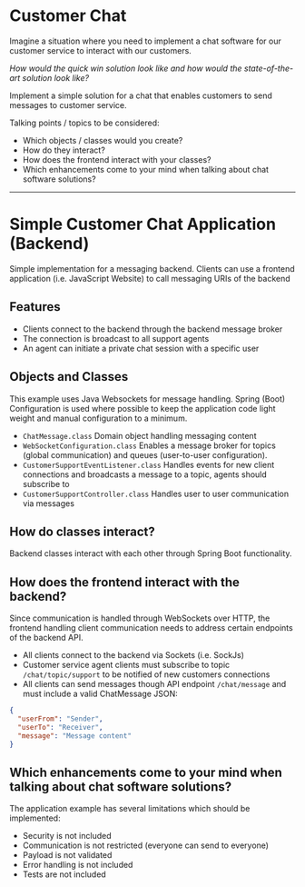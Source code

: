 # Customer Chat

Imagine a situation where you need to implement a chat software for our customer service to interact with our customers.

_How would the quick win solution look like and how would the state-of-the-art solution look like?_

Implement a simple solution for a chat that enables customers to send messages to customer service.

Talking points / topics to be considered:
- Which objects / classes would you create? 
- How do they interact? 
- How does the frontend interact with your classes? 
- Which enhancements come to your mind when talking about chat software solutions?

---

# Simple Customer Chat Application (Backend)
Simple implementation for a messaging backend. Clients can use a frontend application (i.e. JavaScript Website) to call
messaging URIs of the backend

## Features 
- Clients connect to the backend through the backend message broker
- The connection is broadcast to all support agents
- An agent can initiate a private chat session with a specific user

## Objects and Classes
This example uses Java Websockets for message handling. Spring (Boot) Configuration is used where possible to keep the
application code light weight and manual configuration to a minimum.

- `ChatMessage.class` Domain object handling messaging content
- `WebSocketConfiguration.class` Enables a message broker for topics (global communication) and queues (user-to-user configuration).
- `CustomerSupportEventListener.class` Handles events for new client connections and broadcasts a message to a topic, agents should subscribe to
- `CustomerSupportController.class` Handles user to user communication via messages

## How do classes interact?
Backend classes interact with each other through Spring Boot functionality.

## How does the frontend interact with the backend?
Since communication is handled through WebSockets over HTTP, the frontend handling client communication needs to
address certain endpoints of the backend API.

- All clients connect to the backend via Sockets (i.e. SockJs)
- Customer service agent clients must subscribe to topic ```/chat/topic/support``` to be notified of new customers connections
- All clients can send messages though API endpoint ```/chat/message``` and must include a valid ChatMessage JSON:
```json
{
  "userFrom": "Sender",
  "userTo": "Receiver",
  "message": "Message content"
}
```

## Which enhancements come to your mind when talking about chat software solutions?
The application example has several limitations which should be implemented:

- Security is not included
- Communication is not restricted (everyone can send to everyone)
- Payload is not validated
- Error handling is not included
- Tests are not included